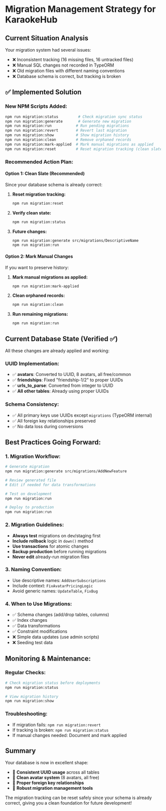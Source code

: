 # Migration Management Strategy for KaraokeHub

## Current Situation Analysis

Your migration system had several issues:
- ❌ Inconsistent tracking (16 missing files, 16 untracked files)  
- ❌ Manual SQL changes not recorded in TypeORM
- ❌ Old migration files with different naming conventions
- ❌ Database schema is correct, but tracking is broken

## ✅ Implemented Solution

### New NPM Scripts Added:
```bash
npm run migration:status         # Check migration sync status
npm run migration:generate       # Generate new migration  
npm run migration:run           # Run pending migrations
npm run migration:revert        # Revert last migration
npm run migration:show          # Show migration history
npm run migration:clean         # Remove orphaned records
npm run migration:mark-applied  # Mark manual migrations as applied
npm run migration:reset         # Reset migration tracking (clean slate)
```

### Recommended Action Plan:

#### Option 1: Clean Slate (Recommended)
Since your database schema is already correct:

1. **Reset migration tracking:**
   ```bash
   npm run migration:reset
   ```

2. **Verify clean state:**
   ```bash
   npm run migration:status
   ```

3. **Future changes:**
   ```bash
   npm run migration:generate src/migrations/DescriptiveName
   npm run migration:run
   ```

#### Option 2: Mark Manual Changes
If you want to preserve history:

1. **Mark manual migrations as applied:**
   ```bash
   npm run migration:mark-applied
   ```

2. **Clean orphaned records:**
   ```bash
   npm run migration:clean
   ```

3. **Run remaining migrations:**
   ```bash
   npm run migration:run
   ```

## Current Database State (Verified ✅)

All these changes are already applied and working:

### UUID Implementation:
- ✅ **avatars**: Converted to UUID, 8 avatars, all free/common
- ✅ **friendships**: Fixed "friendship-1/2" to proper UUIDs  
- ✅ **urls_to_parse**: Converted from integer to UUID
- ✅ **All other tables**: Already using proper UUIDs

### Schema Consistency:
- ✅ All primary keys use UUIDs except `migrations` (TypeORM internal)
- ✅ All foreign key relationships preserved
- ✅ No data loss during conversions

## Best Practices Going Forward:

### 1. Migration Workflow:
```bash
# Generate migration
npm run migration:generate src/migrations/AddNewFeature

# Review generated file
# Edit if needed for data transformations

# Test on development
npm run migration:run

# Deploy to production
npm run migration:run
```

### 2. Migration Guidelines:
- **Always test** migrations on dev/staging first
- **Include rollback** logic in `down()` method
- **Use transactions** for atomic changes
- **Backup production** before running migrations
- **Never edit** already-run migration files

### 3. Naming Convention:
- Use descriptive names: `AddUserSubscriptions`
- Include context: `FixAvatarPricingLogic`
- Avoid generic names: `UpdateTable`, `FixBug`

### 4. When to Use Migrations:
- ✅ Schema changes (add/drop tables, columns)
- ✅ Index changes
- ✅ Data transformations
- ✅ Constraint modifications
- ❌ Simple data updates (use admin scripts)
- ❌ Seeding test data

## Monitoring & Maintenance:

### Regular Checks:
```bash
# Check migration status before deployments
npm run migration:status

# View migration history
npm run migration:show
```

### Troubleshooting:
- If migration fails: `npm run migration:revert`
- If tracking is broken: `npm run migration:status`
- If manual changes needed: Document and mark applied

## Summary

Your database is now in excellent shape:
- 🎯 **Consistent UUID usage** across all tables
- 🎯 **Clean avatar system** (8 avatars, all free)
- 🎯 **Proper foreign key relationships**  
- 🎯 **Robust migration management tools**

The migration tracking can be reset safely since your schema is already correct, giving you a clean foundation for future development!